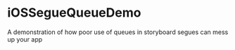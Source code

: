 # iOSSegueQueueDemo
A demonstration of how poor use of queues in storyboard segues can mess up your app
